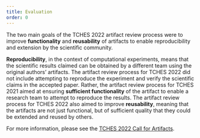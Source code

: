 ```yaml
---
title: Evaluation
order: 0
---
```


The two main goals of the TCHES 2022 artifact review process were to improve **functionality** and
**reusability** of artifacts to enable reproducibility and extension by the scientific community.

**Reproducibility**, in the context of computational experiments, means that the scientific results
claimed can be obtained by a different team using the original authors’ artifacts. The artifact
review process for TCHES 2022 did not include attempting to reproduce the experiment and verify
the scientific claims in the accepted paper. Rather, the artifact review process for TCHES 2021
aimed at ensuring **sufficient functionality** of the artifact to enable a research team to attempt
to reproduce the results. The artifact review process for TCHES 2022 also aimed to improve
**reusability**, meaning that the artifacts are not just functional, but of sufficient quality
that they could be extended and reused by others.

For more information, please see the [TCHES 2022 Call for Artifacts](/ches2022/call).
